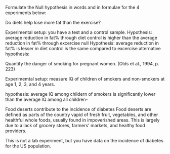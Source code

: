 
Formulate the Null hypothesis in words and in formulae for the 4 experiments below:

Do diets help lose more fat than the exercise?

Experimental setup: you have a test and a control sample.
Hypothesis:  average reduction in fat% through diet control is higher than the average reduction in fat% through excercise 
null Hypothesis: average reduction in fat% is lesser in diet control is the same compared to excercise
alternative hypothesis: 

Quantify the danger of smoking for pregnant women. (Olds et al., 1994, p. 223)

Experimemtal setup: measure IQ of children of smokers and non-smokers at age 1, 2, 3, and 4 years.

hypothesis: average IQ among childern of smokers is significantly lower than the average IQ among all children-

Food deserts contribute to the incidence of diabetes Food deserts are defined as parts of the country vapid of fresh fruit, vegetables, and other healthful whole foods, usually found in impoverished areas. This is largely due to a lack of grocery stores, farmers' markets, and healthy food providers.

This is not a lab experiment, but you have data on the incidence of diabetes for the US population.

